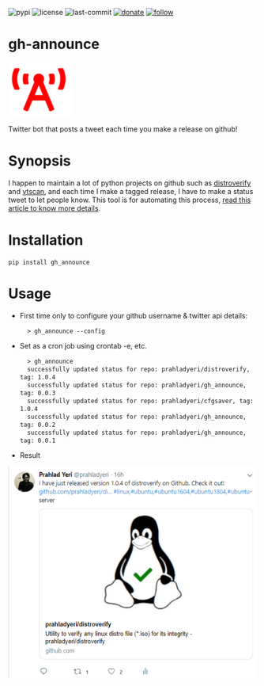 ![pypi](https://img.shields.io/pypi/v/cfgsaver.svg)
![license](https://img.shields.io/github/license/prahladyeri/cfgsaver.svg)
![last-commit](https://img.shields.io/github/last-commit/prahladyeri/cfgsaver.svg)
[![donate](https://img.shields.io/badge/-Donate-blue.svg?logo=paypal)](https://www.paypal.com/cgi-bin/webscr?cmd=_s-xclick&hosted_button_id=JM8FUXNFUK6EU)
[![follow](https://img.shields.io/twitter/follow/prahladyeri.svg?style=social)](https://twitter.com/prahladyeri)

# gh-announce

![project logo](https://raw.githubusercontent.com/prahladyeri/gh_announce/master/logo.png)

Twitter bot that posts a tweet each time you make a release on github!

# Synopsis

I happen to maintain a lot of python projects on github such as [distroverify](https://github.com/prahladyeri/distroverify) and [vtscan](https://github.com/prahladyeri/vtscan), and each time I make a tagged release, I have to make a status tweet to let people know. This tool is for automating this process, [read this article to know more details](https://prahladyeri.com/blog/2019/06/announcing-gh_announce-a-python-bot-that-posts-a-tweet-each-time-you-make-a-release-on-github.html).

# Installation

	pip install gh_announce

# Usage

- First time only to configure your github username & twitter api details:

		> gh_announce --config

- Set as a cron job using crontab -e, etc.
	
		> gh_announce
		successfully updated status for repo: prahladyeri/distroverify, tag: 1.0.4
		successfully updated status for repo: prahladyeri/gh_announce, tag: 0.0.3
		successfully updated status for repo: prahladyeri/cfgsaver, tag: 1.0.4
		successfully updated status for repo: prahladyeri/gh_announce, tag: 0.0.2
		successfully updated status for repo: prahladyeri/gh_announce, tag: 0.0.1	

- Result

![sample screen](https://raw.githubusercontent.com/prahladyeri/gh_announce/master/screen.png)